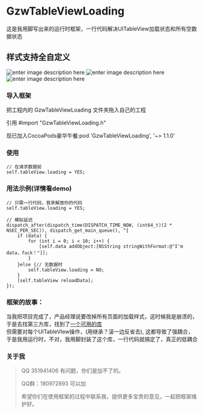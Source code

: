 GzwTableViewLoading  
===================================  
   这是我用脚写出来的运行时框架，一行代码解决UITableView加载状态和所有空数据状态
  
    
样式支持全自定义  
-----------------------------------  
  ![enter image description here](http://a3.qpic.cn/psb?/V106kzCe1y2bCc/lRQamQ9*eRwFzwRStNpqj8.FBsehRH5MHfnea*VYN8Y!/b/dPsAAAAAAAAA&bo=lgAKAZYACgEDACU!&rf=viewer_4&t=5) 
   ![enter image description here](http://a2.qpic.cn/psb?/V106kzCe1y2bCc/SrHEiLrlKaQAKkjMenkUNoxthFm*s15uzxQTlTyXeH8!/b/dKkAAAAAAAAA&bo=gAJwBIACcAQDACU!&rf=viewer_4&t=5)
   ![enter image description here](http://a3.qpic.cn/psb?/V106kzCe1y2bCc/nPvZZBMkqGEIq2vfC4ChHtpC*e1iEsvsq8Xj7sWhuoU!/b/dKcAAAAAAAAA&bo=gAJwBIACcAQDACU!&rf=viewer_4&t=5)
    
### 导入框架  
  把工程内的 GzwTableViewLoading 文件夹拖入自己的工程
  
  引用 #import "GzwTableViewLoading.h"
  
  现已加入CocoaPods豪华午餐:pod 'GzwTableViewLoading', '~> 1.1.0'
   
          
### 使用    
    // 在请求数据前
    self.tableView.loading = YES;
  
### 用法示例(详情看demo)
    // 只需一行代码，我来解放你的代码
    self.tableView.loading = YES;
    
    // 模拟延迟
    dispatch_after(dispatch_time(DISPATCH_TIME_NOW, (int64_t)(2 * NSEC_PER_SEC)), dispatch_get_main_queue(), ^{
        if (data) {
            for (int i = 0; i < 10; i++) {
                [self.data addObject:[NSString stringWithFormat:@"I'm data，fuck！"]];
            }
        }else {// 无数据时
            self.tableView.loading = NO;
        }
        [self.tableView reloadData];
    });
### 框架的故事：
当我把项目完成了，产品经理说要改掉所有页面的加载样式，这时候我是崩溃的，于是去找第三方库，找到了[一个可用的库](https://github.com/dzenbot/DZNEmptyDataSet)<br />  但需要对每个UITableVIew操作，(用继承？滚一边反省去), 
这都导致了强耦合，于是我用运行时，不对，我用脚封装了这个库，一行代码就搞定了，真正的低耦合

  
  
### 关于我  
> QQ 351941406 有问题，你们是加不了的。 
>  
> QQ群：180972893  可以加
>  
> 希望你们在使用框架的过程中联系我，提供更多宝贵的意见，一起把框架维护好。  
 
  
